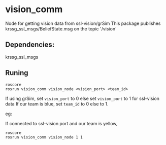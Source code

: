 # vision_comm
Node for getting vision data from ssl-vision/grSim
This package publishes krssg_ssl_msgs/BeliefState.msg on the topic '/vision'

## Dependencies:
krssg_ssl_msgs

## Runing

```
roscore
rosrun vision_comm vision_node <vision_port> <team_id>
```

If using grSim, set `vision_port` to 0 else set `vision_port` to 1 for ssl-vision data
If our team is blue, set `team_id` to 0 else to 1.

eg:

If connected to ssl-vision port and our team is yellow,

```
roscore
rosrun vision_comm vision_node 1 1
```



